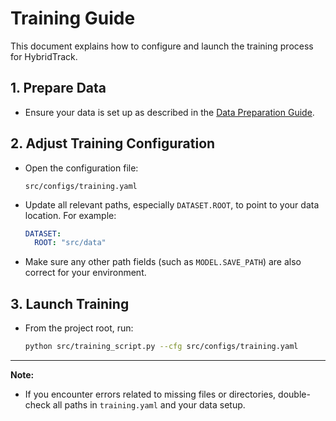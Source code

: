 # Training Guide

This document explains how to configure and launch the training process for HybridTrack.

## 1. Prepare Data

- Ensure your data is set up as described in the [Data Preparation Guide](create_data.md).

## 2. Adjust Training Configuration

- Open the configuration file:
  ```
  src/configs/training.yaml
  ```
- Update all relevant paths, especially `DATASET.ROOT`, to point to your data location. For example:
  ```yaml
  DATASET:
    ROOT: "src/data"
  ```
- Make sure any other path fields (such as `MODEL.SAVE_PATH`) are also correct for your environment.

## 3. Launch Training

- From the project root, run:
  ```bash
  python src/training_script.py --cfg src/configs/training.yaml
  ```

---

**Note:**
- If you encounter errors related to missing files or directories, double-check all paths in `training.yaml` and your data setup.
